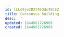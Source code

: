 ```yaml
---
id: lLLd0jw2D2t46Qds4SCEZ
title: Consensus Building
desc: ''
updated: 1644961726969
created: 1644961726969
---
```


